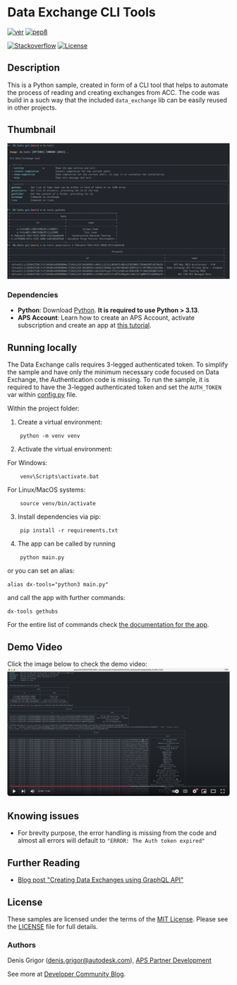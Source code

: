 # Data Exchange CLI Tools


[![ver](https://img.shields.io/badge/language-python-orange.svg)](https://www.python.org/)
[![pep8](https://img.shields.io/badge/code%20style-pep8-blue.svg)](https://www.python.org/dev/peps/pep-0008/)

[![Stackoverflow](https://img.shields.io/badge/ask-stackoverflow-yellow.svg)](https://stackoverflow.com/questions/ask?tags=%5bautodesk-aps)
[![License](http://img.shields.io/:license-mit-blue.svg)](http://opensource.org/licenses/MIT)
 

## Description
This is a Python sample, created in form of a CLI tool that helps to automate the process of reading and creating exchanges from ACC.
The code was build in a such way that the included `data_exchange` lib can be easily reused in other projects.

## Thumbnail
![thumbnail](/thumbnail.png)  

### Dependencies
* **Python**: Download [Python](https://www.python.org/downloads/). **It is required to use Python > 3.13**. 
* **APS Account**: Learn how to create an APS Account, activate subscription and create an app at [this tutorial](https://tutorials.autodesk.io/#create-an-account).


## Running locally
The Data Exchange calls requires 3-legged authenticated token. 
To simplify the sample and have only the minimum necessary code focused on Data Exchange, the Authentication code is missing.
To run the sample, it is required to have the 3-legged authenticated token and set the `AUTH_TOKEN` var within [config.py](/config.py) file.

Within the project folder:

1. Create a virtual environment:
```commandline
    python -m venv venv
```

2. Activate the virtual environment:

For Windows:
```commandline
    venv\Scripts\activate.bat
```
For Linux/MacOS systems:
```commandline
    source venv/bin/activate
```

3. Install dependencies via pip:
```
    pip install -r requirements.txt
```

4. The app can be called by running
```
    python main.py
```

or you can set an alias:
```
alias dx-tools="python3 main.py"
```

and call the app with further commands:

```commandline
dx-tools gethubs
```

For the entire list of commands check [the documentation for the app](./docs.md).

## Demo Video
Click the image below to check the demo video:
[![dx-tools Workflow](/youtube.png)](https://youtu.be/W7MzO_9UPx4) 

## Knowing issues

- For brevity purpose, the error handling is missing from the code and almost all errors will default to `"ERROR: The Auth token expired"`


## Further Reading
* [Blog post "Creating Data Exchanges using GraphQL API"](https://aps.autodesk.com/blog)

## License
These samples are licensed under the terms of the [MIT License](http://opensource.org/licenses/MIT). Please see the [LICENSE](LICENSE) file for full details.

### Authors

Denis Grigor ([denis.grigor@autodesk.com](denis.grigor@autodesk.com)), [APS Partner Development](http://aps.autodesk.com)

See more at [Developer Community Blog](https://aps.autodesk.com/blog).